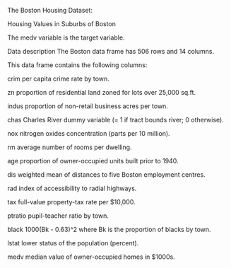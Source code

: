 The Boston Housing Dataset:

Housing Values in Suburbs of Boston

The medv variable is the target variable.

Data description The Boston data frame has 506 rows and 14 columns.

This data frame contains the following columns:

crim per capita crime rate by town.

zn proportion of residential land zoned for lots over 25,000 sq.ft.

indus proportion of non-retail business acres per town.

chas Charles River dummy variable (= 1 if tract bounds river; 0 otherwise).

nox nitrogen oxides concentration (parts per 10 million).

rm average number of rooms per dwelling.

age proportion of owner-occupied units built prior to 1940.

dis weighted mean of distances to five Boston employment centres.

rad index of accessibility to radial highways.

tax full-value property-tax rate per $10,000.

ptratio pupil-teacher ratio by town.

black 1000(Bk - 0.63)^2 where Bk is the proportion of blacks by town.

lstat lower status of the population (percent).

medv median value of owner-occupied homes in $1000s.